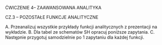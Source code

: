 ĆWICZENIE 4– ZAAWANSOWANA ANALITYKA

CZ.3 – POZOSTAŁE FUNKCJE ANALITYCZNE

A. Przeanalizuj wszystkie przykłady funkcji analitycznych z prezentacji na wykładzie.
B. Dla tabel ze schematów SH opracuj poniższe zapytania.
C. Następnie przygotuj samodzielnie po 1 zapytaniu dla każdej funkcji.
